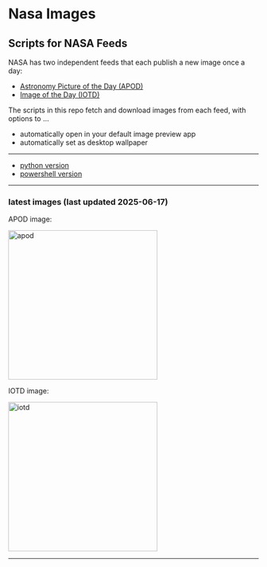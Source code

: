 # Nasa Images

## Scripts for NASA Feeds

NASA has two independent feeds that each publish a new image once a day:

- [Astronomy Picture of the Day (APOD)](https://apod.nasa.gov/apod/)
- [Image of the Day (IOTD)](https://www.nasa.gov/image-of-the-day/)

The scripts in this repo fetch and download images from each feed, with options to ...

- automatically open in your default image preview app
- automatically set as desktop wallpaper

---

- [python version](./python/README.md)
- [powershell version](./powershell/README.md)

---

### latest images (last updated 2025-06-17)

APOD image:

<a href="https://apod.nasa.gov/apod/image/2506/RosettaDeepRed_Mendez_3294.jpg"><img alt="apod" src="https://apod.nasa.gov/apod/image/2506/RosettaDeepRed_Mendez_3294.jpg" height="300" /></a>

IOTD image:

<a href="https://www.nasa.gov/wp-content/uploads/2025/06/hubble-ic758-potw2523a.jpg"><img alt="iotd" src="https://www.nasa.gov/wp-content/uploads/2025/06/hubble-ic758-potw2523a.jpg" height="300" /></a>

---

